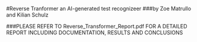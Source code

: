#Reverse Tranformer
an AI-generated test recognizeer
###by Zoe Matrullo and Kilian Schulz

###PLEASE REFER TO Reverse_Transformer_Report.pdf FOR A DETAILED REPORT INCLUDING DOCUMENTATION, RESULTS AND CONCLUSIONS

